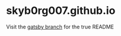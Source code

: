 # skyb0rg007.github.io

Visit the
[gatsby branch](https://github.com/Skyb0rg007/skyb0rg007.github.io/tree/gatsby)
for the true README
